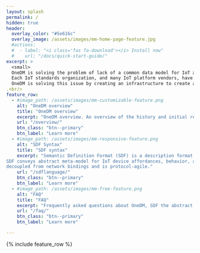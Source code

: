 ```yaml
---
layout: splash
permalink: /
hidden: true
header:
  overlay_color: "#5e616c"
  overlay_image: /assets/images/mm-home-page-feature.jpg
  #actions:
  #  - label: "<i class='fas fa-download'></i> Install now"
  #    url: "/docs/quick-start-guide/"
excerpt: >
  <small>
  OneDM is solving the problem of lack of a common data model for IoT and IoT devices. 
  Each IoT standards organization, and many IoT platform vendors, have created their own version of an IoT data model framework, each with a bespoke meta-model and representation language.<br/>
  OneDM is solving this issue by creating an infrastructure to create abstract data models.
.<br/>
feature_row:
  - #image_path: /assets/images/mm-customizable-feature.png
    alt: "OneDM overview"
    title: "OneDM overview"
    excerpt: "OneDM overview. An overview of the history and initial results of OneDM."
    url: "/overview/"
    btn_class: "btn--primary"
    btn_label: "Learn more"
  - #image_path: /assets/images/mm-responsive-feature.png
    alt: "SDF Syntax"
    title: "SDF syntax"
    excerpt: "Semantic Definition Format (SDF) is a description format to describe abstract data models.
SDF conveys abstract meta-model for IoT device affordances, behavior, and context
decoupled from network bindings and is protocol-agile."
    url: "/sdflanguage/"
    btn_class: "btn--primary"
    btn_label: "Learn more"
  - #image_path: /assets/images/mm-free-feature.png
    alt: "FAQ"
    title: "FAQ"
    excerpt: "Frequently asked questions about OneDM, SDF the abstract data modeling definition."
    url: "/faq/"
    btn_class: "btn--primary"
    btn_label: "Learn more"      

---
```


{% include feature_row %}